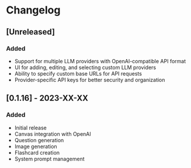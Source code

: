 # Changelog

## [Unreleased]

### Added

- Support for multiple LLM providers with OpenAI-compatible API format
- UI for adding, editing, and selecting custom LLM providers
- Ability to specify custom base URLs for API requests
- Provider-specific API keys for better security and organization

## [0.1.16] - 2023-XX-XX

### Added

- Initial release
- Canvas integration with OpenAI
- Question generation
- Image generation
- Flashcard creation
- System prompt management
